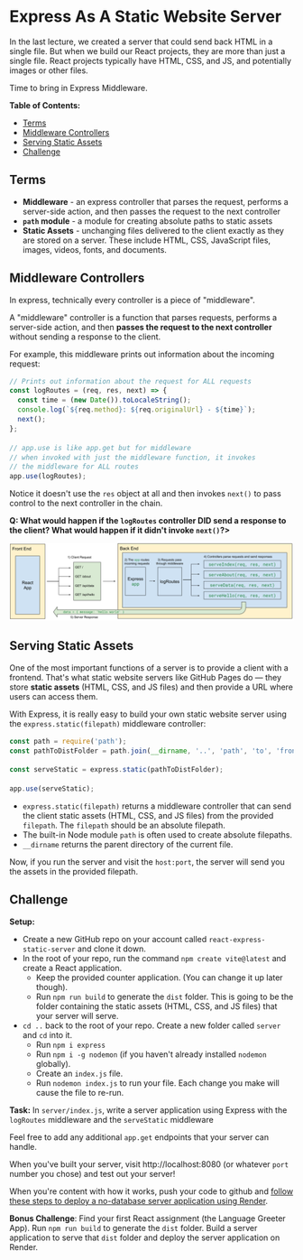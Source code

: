# Express As A Static Website Server

In the last lecture, we created a server that could send back HTML in a single file. But when we build our React projects, they are more than just a single file. React projects typically have HTML, CSS, and JS, and potentially images or other files.

Time to bring in Express Middleware.

**Table of Contents:**
- [Terms](#terms)
- [Middleware Controllers](#middleware-controllers)
- [Serving Static Assets](#serving-static-assets)
- [Challenge](#challenge)

## Terms

* **Middleware** - an express controller that parses the request, performs a server-side action, and then passes the request to the next controller
* **`path` module** - a module for creating absolute paths to static assets
* **Static Assets** - unchanging files delivered to the client exactly as they are stored on a server. These include HTML, CSS, JavaScript files, images, videos, fonts, and documents.


## Middleware Controllers

In express, technically every controller is a piece of "middleware".

A "middleware" controller is a function that parses requests, performs a server-side action, and then **passes the request to the next controller** without sending a response to the client.

For example, this middleware prints out information about the incoming request:

```js
// Prints out information about the request for ALL requests
const logRoutes = (req, res, next) => {
  const time = (new Date()).toLocaleString();
  console.log(`${req.method}: ${req.originalUrl} - ${time}`);
  next();
};

// app.use is like app.get but for middleware
// when invoked with just the middleware function, it invokes
// the middleware for ALL routes
app.use(logRoutes);
```

Notice it doesn't use the `res` object at all and then invokes `next()` to pass control to the next controller in the chain.

**Q: What would happen if the `logRoutes` controller DID send a response to the client? What would happen if it didn't invoke `next()`?>**

![](./images/express-middleware.svg)


## Serving Static Assets

One of the most important functions of a server is to provide a client with a frontend. That's what static website servers like GitHub Pages do — they store **static assets** (HTML, CSS, and JS files) and then provide a URL where users can access them.

With Express, it is really easy to build your own static website server using the `express.static(filepath)` middleware controller:

```js
const path = require('path');
const pathToDistFolder = path.join(__dirname, '..', 'path', 'to', 'frontend', 'dist')

const serveStatic = express.static(pathToDistFolder);

app.use(serveStatic);
```

* `express.static(filepath)` returns a middleware controller that can send the client static assets (HTML, CSS, and JS files) from the provided `filepath`. The `filepath` should be an absolute filepath.
* The built-in Node module `path` is often used to create absolute filepaths.
* `__dirname` returns the parent directory of the current file.

Now, if you run the server and visit the `host:port`, the server will send you the assets in the provided filepath.

## Challenge

**Setup:**
* Create a new GitHub repo on your account called `react-express-static-server` and clone it down.
* In the root of your repo, run the command `npm create vite@latest` and create a React application.
  * Keep the provided counter application. (You can change it up later though).
  * Run `npm run build` to generate the `dist` folder. This is going to be the folder containing the static assets (HTML, CSS, and JS files) that your server will serve.
* `cd ..` back to the root of your repo. Create a new folder called `server` and `cd` into it.
  * Run `npm i express`
  * Run `npm i -g nodemon` (if you haven't already installed `nodemon` globally).
  * Create an `index.js` file.
  * Run `nodemon index.js` to run your file. Each change you make will cause the file to re-run.

**Task:**
In `server/index.js`, write a server application using Express with the `logRoutes` middleware and the `serveStatic` middleware

Feel free to add any additional `app.get` endpoints that your server can handle.

When you've built your server, visit http://localhost:8080 (or whatever `port` number you chose) and test out your server!

When you're content with how it works, push your code to github and [follow these steps to deploy a no-database server application using Render](https://github.com/The-Marcy-Lab-School/render-deployment-instructions).

**Bonus Challenge**: Find your first React assignment (the Language Greeter App). Run `npm run build` to generate the `dist` folder. Build a server application to serve that `dist` folder and deploy the server application on Render.